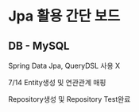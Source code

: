 # Jpa 활용 간단 보드

## DB - MySQL
Spring Data Jpa, QueryDSL 사용 X

7/14
Entity생성 및 연관관계 매핑

Repository생성 및 Repository Test완료

